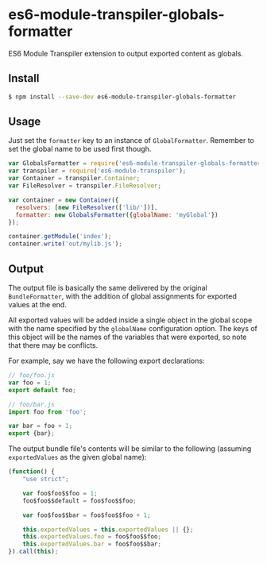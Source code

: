 es6-module-transpiler-globals-formatter
===================================

ES6 Module Transpiler extension to output exported content as globals.

## Install

```bash
$ npm install --save-dev es6-module-transpiler-globals-formatter
```

## Usage

Just set the `formatter` key to an instance of `GlobalFormatter`.
Remember to set the global name to be used first though.

```javascript
var GlobalsFormatter = require('es6-module-transpiler-globals-formatter');
var transpiler = require('es6-module-transpiler');
var Container = transpiler.Container;
var FileResolver = transpiler.FileResolver;

var container = new Container({
  resolvers: [new FileResolver(['lib/'])],
  formatter: new GlobalsFormatter({globalName: 'myGlobal'})
});

container.getModule('index');
container.write('out/mylib.js');
```

## Output

The output file is basically the same delivered by the original `BundleFormatter`, with the addition of global assignments for exported values at the end.

All exported values will be added inside a single object in the global scope with the name specified by the `globalName` configuration option. The keys of this object will be the names of the variables that were exported, so note that there may be conflicts.

For example, say we have the following export declarations:

```javascript
// foo/foo.js
var foo = 1;
export default foo;

// foo/bar.js
import foo from 'foo';

var bar = foo + 1;
export {bar};
```

The output bundle file's contents will be similar to the following (assuming `exportedValues` as the given global name):

```javascript
(function() {
    "use strict";

	var foo$foo$$foo = 1;
	foo$foo$$default = foo$foo$$foo;

	var foo$foo$$bar = foo$foo$$foo + 1;

	this.exportedValues = this.exportedValues || {};
	this.exportedValues.foo = foo$foo$$foo;
	this.exportedValues.bar = foo$foo$$bar;
}).call(this);
```